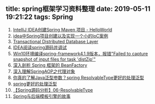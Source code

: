 title: spring框架学习资料整理
date: 2019-05-11 19:21:22
tags: Spring
---

1. [IntelliJ IDEA创建Spring Maven 项目 - HelloWorld](https://blog.csdn.net/aa464971/article/details/78250259)
2. [idea中Spring项目创建以及实现一个小的IoC案例](https://blog.csdn.net/lu677521/article/details/79017626)
3. [Transactional Distributed Database Layer](https://github.com/palantir/atlasdb)
4. [IDEA阅读spring源码并调试](https://blog.csdn.net/u013310075/article/details/80707098)
5. [Win10环境编译spring-framework4.1.9版本，报错"Failed to capture snapshot of input files for task 'distZip'"](https://blog.csdn.net/boling_cavalry/article/details/80796059)
6. [深入剖析 Spring 框架的 BeanFactory](https://www.cnblogs.com/digdeep/p/4518571.html#top)
7. [深入理解SpringAOP之代理对象](https://www.cnblogs.com/niechen/p/9016816.html)
8. [你真的了解Java泛型参数？spring ResolvableType更好的处理泛型](https://blog.csdn.net/u012881904/article/details/80813294)
9. [spring更好的处理泛型](https://blog.csdn.net/zbw18297786698/article/details/73441623)
10. [【Spring源码分析】06-ResolvableType](https://blog.csdn.net/shenchaohao12321/article/details/80282833)
11. [Spring与后端模板引擎的故事](https://www.jianshu.com/p/b90cbd61474a?hmsr=toutiao.io&utm_medium=toutiao.io&utm_source=toutiao.io)
